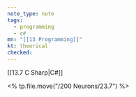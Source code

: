 ```yaml
---
note_type: note
tags:
  - programming
  - c#
mn: "[[13 Programming]]"
kt: theorical
checked: 
---
```

[[13.7 C Sharp|C#]]

<% tp.file.move("/200 Neurons/23.7") %>
